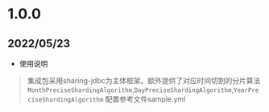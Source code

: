 # 1.0.0 
## 2022/05/23
* 使用说明
> 集成包采用sharing-jdbc为主体框架。额外提供了对应时间切割的分片算法`MonthPreciseShardingAlgorithm`,`DayPreciseShardingAlgorithm`,`YearPreciseShardingAlgorithm`
> 配置参考文件sample.yml
